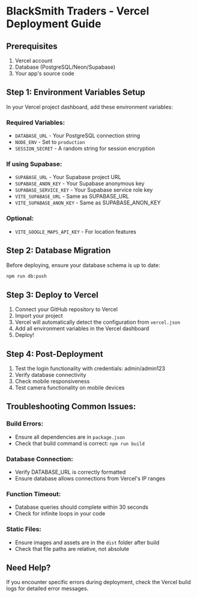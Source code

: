 # BlackSmith Traders - Vercel Deployment Guide

## Prerequisites
1. Vercel account
2. Database (PostgreSQL/Neon/Supabase)
3. Your app's source code

## Step 1: Environment Variables Setup
In your Vercel project dashboard, add these environment variables:

### Required Variables:
- `DATABASE_URL` - Your PostgreSQL connection string
- `NODE_ENV` - Set to `production`
- `SESSION_SECRET` - A random string for session encryption

### If using Supabase:
- `SUPABASE_URL` - Your Supabase project URL
- `SUPABASE_ANON_KEY` - Your Supabase anonymous key
- `SUPABASE_SERVICE_KEY` - Your Supabase service role key
- `VITE_SUPABASE_URL` - Same as SUPABASE_URL
- `VITE_SUPABASE_ANON_KEY` - Same as SUPABASE_ANON_KEY

### Optional:
- `VITE_GOOGLE_MAPS_API_KEY` - For location features

## Step 2: Database Migration
Before deploying, ensure your database schema is up to date:
```bash
npm run db:push
```

## Step 3: Deploy to Vercel
1. Connect your GitHub repository to Vercel
2. Import your project
3. Vercel will automatically detect the configuration from `vercel.json`
4. Add all environment variables in the Vercel dashboard
5. Deploy!

## Step 4: Post-Deployment
1. Test the login functionality with credentials: admin/admin123
2. Verify database connectivity
3. Check mobile responsiveness
4. Test camera functionality on mobile devices

## Troubleshooting Common Issues:

### Build Errors:
- Ensure all dependencies are in `package.json`
- Check that build command is correct: `npm run build`

### Database Connection:
- Verify DATABASE_URL is correctly formatted
- Ensure database allows connections from Vercel's IP ranges

### Function Timeout:
- Database queries should complete within 30 seconds
- Check for infinite loops in your code

### Static Files:
- Ensure images and assets are in the `dist` folder after build
- Check that file paths are relative, not absolute

## Need Help?
If you encounter specific errors during deployment, check the Vercel build logs for detailed error messages.